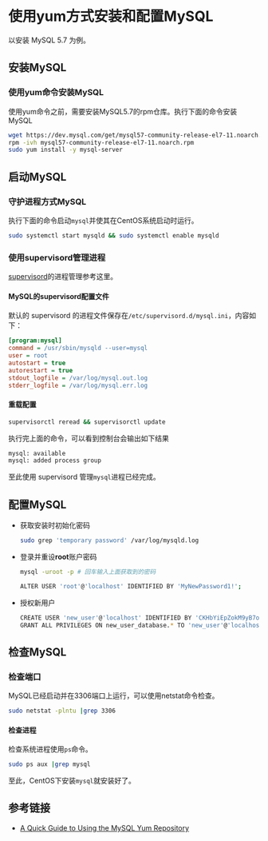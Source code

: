# 使用yum方式安装和配置MySQL

以安装 MySQL 5.7 为例。

## 安装MySQL

### 使用yum命令安装MySQL

使用yum命令之前，需要安装MySQL5.7的rpm仓库。执行下面的命令安装MySQL

```bash
wget https://dev.mysql.com/get/mysql57-community-release-el7-11.noarch.rpm
rpm -ivh mysql57-community-release-el7-11.noarch.rpm
sudo yum install -y mysql-server
```

## 启动MySQL

### 守护进程方式MySQL

执行下面的命令启动`mysql`并使其在CentOS系统启动时运行。

```bash
sudo systemctl start mysqld && sudo systemctl enable mysqld
```

### 使用supervisord管理进程

[supervisord](/docs/os/centos/centos7/how-to-use-supervisord-manager-processes.md)的进程管理参考这里。

#### MySQL的supervisord配置文件

默认的 supervisord 的进程文件保存在`/etc/supervisord.d/mysql.ini`，内容如下：

```ini
[program:mysql]
command = /usr/sbin/mysqld --user=mysql
user = root
autostart = true
autorestart = true
stdout_logfile = /var/log/mysql.out.log
stderr_logfile = /var/log/mysql.err.log
```

#### 重载配置

```bash
supervisorctl reread && supervisorctl update
```

执行完上面的命令，可以看到控制台会输出如下结果

```bash
mysql: available
mysql: added process group
```

至此使用 supervisord 管理`mysql`进程已经完成。

## 配置MySQL

- 获取安装时初始化密码

    ```bash
    sudo grep 'temporary password' /var/log/mysqld.log
    ```

- 登录并重设**root**账户密码

    ```bash
    mysql -uroot -p # 回车输入上面获取到的密码

    ALTER USER 'root'@'localhost' IDENTIFIED BY 'MyNewPassword1!';
    ```

- 授权新用户

    ```bash
    CREATE USER 'new_user'@'localhost' IDENTIFIED BY 'CKHbYiEpZokM9yB7ojqPUikSLX4P!8Y';
    GRANT ALL PRIVILEGES ON new_user_database.* TO 'new_user'@'localhost';
    ```

## 检查MySQL

### 检查端口

MySQL已经启动并在3306端口上运行，可以使用netstat命令检查。

```bash
sudo netstat -plntu |grep 3306
```

#### 检查进程

检查系统进程使用`ps`命令。

```bash
sudo ps aux |grep mysql
```

至此，CentOS下安装`mysql`就安装好了。

## 参考链接

- [A Quick Guide to Using the MySQL Yum Repository](https://dev.mysql.com/doc/mysql-yum-repo-quick-guide/en/)
